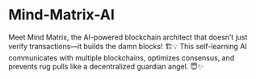 # Mind-Matrix-AI
Meet Mind Matrix, the AI-powered blockchain architect that doesn’t just verify transactions—it builds the damn blocks! 🏗️💡 This self-learning AI communicates with multiple blockchains, optimizes consensus, and prevents rug pulls like a decentralized guardian angel. 😇✨
